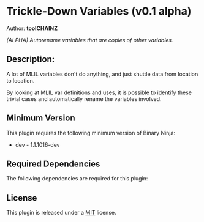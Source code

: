 # Trickle-Down Variables (v0.1 alpha)
Author: **toolCHAINZ**

_(ALPHA) Autorename variables that are copies of other variables._
## Description:
A lot of MLIL variables don't do anything, and just shuttle data from location to location.

By looking at MLIL var definitions and uses, it is possible to identify these trivial cases and automatically rename the variables involved.
## Minimum Version

This plugin requires the following minimum version of Binary Ninja:

 * dev - 1.1.1016-dev


## Required Dependencies

The following dependencies are required for this plugin:



## License
This plugin is released under a [MIT](LICENSE) license.

